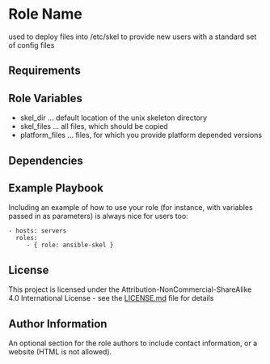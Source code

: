 Role Name
=========

used to deploy files into /etc/skel to provide new users with a standard set of config files

Requirements
------------


Role Variables
--------------

* skel_dir       ... default location of the unix skeleton directory
* skel_files     ... all files, which should be copied
* platform_files ... files, for which you provide platform depended versions


Dependencies
------------


Example Playbook
----------------

Including an example of how to use your role (for instance, with variables passed in as parameters) is always nice for users too:

    - hosts: servers
      roles:
         - { role: ansible-skel }

License
-------

This project is licensed under the Attribution-NonCommercial-ShareAlike 4.0 International License - see the [LICENSE.md](LICENSE.md) file for details

Author Information
------------------

An optional section for the role authors to include contact information, or a website (HTML is not allowed).
